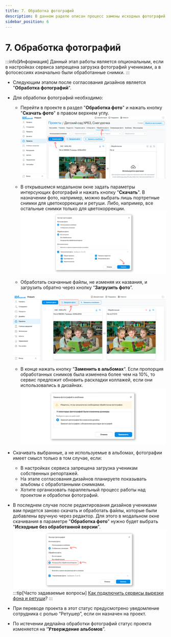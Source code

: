 ```yaml
---
title: 7. Обработка фотографий
description: В данном раделе описан процесс замены исходных фотографий на обработанные
sidebar_position: 6
---
```


# 7. Обработка фотографий
:::info[Информация]
Данный этап работы является опциональным, если в настройках сервиса запрещена загрузка фотографий учениками, а в фотосессиях изначально были обработанные снимки.
:::
* Следующим этапом после согласования дизайнов является "__Обработка фотографий__".
* Для обработки фотографий необходимо:
    + Перейти в проекте в раздел "__Обработка фото__" и нажать кнопку "__Скачать фото__" в правом верхнем углу.
   ![](../_media/general/photo-processing-step1.png)

    + В открывшемся модальном окне задать параметры интерсующих фотографий и нажать кнопку "__Скачать__". В назначении фото, например, можно выбрать лишь портретные снимки для цветокоррекции и ретуши. Либо, например, все остальные снимки только для цветокоррекции.
    ![](../_media/general/photo-processing-step2.png)
    + Обработать скачанные файлы, не изменяя их названия, и загрузить обратно через кнопку “__Загрузить фото__”.

    ![](../_media/general/photo-processing-step3.png)
    + В конце нажать кнопку “__Заменить в альбомах__“. Если пропорция обработанных снимков была изменена более чем на 10%, то сервис предложит обновить раскладки коллажей, если они использовались в дизайнах.
    ![](../_media/general/photo-processing-step4.png)
* Скачивать выбранные, а не используемые в альбомах, фотографии имеет смысл только в том случае, если: 
    + В настройках сервиса запрещена загрузка ученикам собственных репортажей.
    + На этапе согласования дизайнов планируете показывать альбомы с обработанными снимками.
    + Хотите организовать параллельный процесс работы над проектом и обработки фотографий. 
* В последнем случае после редактирования дизайнов учениками вам придется заново скачать и обработать файлы, которые были добавлены вручную через редактор. Для этого в модальном окне скачивания в параметре "__Обработка фото__" нужно будет выбрать "__Исходные без обработанной версии__".
![](../_media/general/photo-processing-step5.png)
:::tip[Часто задаваемые вопросы]
[Как подключить сервисы вырезки фона и ретуши](/faq/integrations)?
:::
* При переводе проекта в этот статус предусмотрено уведомление сотрудника с ролью “Ретушер”, если он назначен на проект. 
* По истечении дедлайна обработки фотографий статус проекта изменяется на “__Утверждение альбомов__”.
